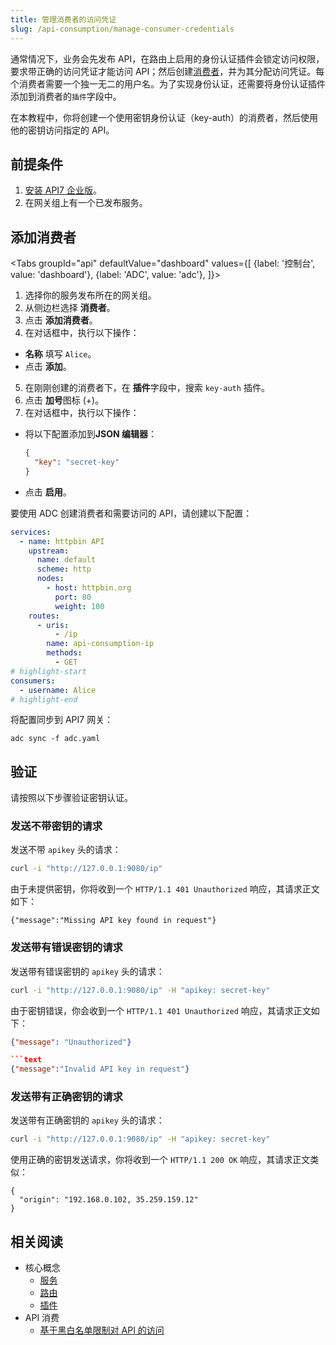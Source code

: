 ```yaml
---
title: 管理消费者的访问凭证
slug: /api-consumption/manage-consumer-credentials
---
```


通常情况下，业务会先发布 API，在路由上启用的身份认证插件会锁定访问权限，要求带正确的访问凭证才能访问 API；然后创建[消费者](../key-concepts/consumers.md)，并为其分配访问凭证。每个消费者需要一个独一无二的用户名。为了实现身份认证，还需要将身份认证插件添加到消费者的`插件`字段中。

在本教程中，你将创建一个使用密钥身份认证（key-auth）的消费者，然后使用他的密钥访问指定的 API。

## 前提条件

1. [安装 API7 企业版](./install-api7-ee.md)。
2. 在网关组上有一个已发布服务。

## 添加消费者

<Tabs
groupId="api"
defaultValue="dashboard"
values={[
{label: '控制台', value: 'dashboard'},
{label: 'ADC', value: 'adc'},
]}>

<TabItem value="dashboard">

1. 选择你的服务发布所在的网关组。
2. 从侧边栏选择 **消费者**。
3. 点击 **添加消费者**。
4. 在对话框中，执行以下操作：
   
* **名称** 填写 `Alice`。
* 点击 **添加**。

5. 在刚刚创建的消费者下，在 **插件**字段中，搜索 `key-auth` 插件。
6. 点击 **加号**图标 (+)。
7. 在对话框中，执行以下操作：

* 将以下配置添加到**JSON 编辑器**：


    ```json
    {
      "key": "secret-key"
    }
    ```

* 点击 **启用**。

</TabItem>

<TabItem value="adc">

要使用 ADC 创建消费者和需要访问的 API，请创建以下配置：

```yaml title="adc.yaml"
services:
  - name: httpbin API
    upstream:
      name: default
      scheme: http
      nodes:
        - host: httpbin.org
          port: 80
          weight: 100
    routes:
      - uris:
          - /ip
        name: api-consumption-ip
        methods:
          - GET
# highlight-start
consumers:
  - username: Alice
# highlight-end
```

将配置同步到 API7 网关：

```shell
adc sync -f adc.yaml
```

</TabItem>
</Tabs>

## 验证

请按照以下步骤验证密钥认证。

### 发送不带密钥的请求

发送不带 `apikey` 头的请求：

```bash
curl -i "http://127.0.0.1:9080/ip"  
```

由于未提供密钥，你将收到一个 `HTTP/1.1 401 Unauthorized` 响应，其请求正文如下：

```text
{"message":"Missing API key found in request"}
```

### 发送带有错误密钥的请求

发送带有错误密钥的 `apikey` 头的请求：

```bash
curl -i "http://127.0.0.1:9080/ip" -H "apikey: secret-key" 
```

由于密钥错误，你会收到一个 `HTTP/1.1 401 Unauthorized` 响应，其请求正文如下：

```json
{"message": "Unauthorized"}

```text
{"message":"Invalid API key in request"}
```

### 发送带有正确密钥的请求

发送带有正确密钥的 `apikey` 头的请求：

```bash
curl -i "http://127.0.0.1:9080/ip" -H "apikey: secret-key" 
```

使用正确的密钥发送请求，你将收到一个 `HTTP/1.1 200 OK` 响应，其请求正文类似：

```text
{
  "origin": "192.168.0.102, 35.259.159.12"
}
```

## 相关阅读

- 核心概念
  - [服务](../key-concepts/services.md) 
  - [路由](../key-concepts/routes.md)
  - [插件](../key-concepts/plugins.md)
- API 消费
  - [基于黑白名单限制对 API 的访问](../api-consumption/consumer-restriction.md)